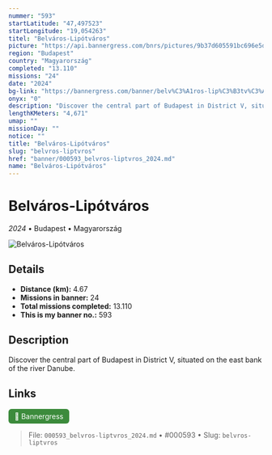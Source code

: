 ```yaml
---
nummer: "593"
startLatitude: "47,497523"
startLongitude: "19,054263"
titel: "Belváros-Lipótváros"
picture: "https://api.bannergress.com/bnrs/pictures/9b37d605591bc696e5dc8d4849919780"
region: "Budapest"
country: "Magyarország"
completed: "13.110"
missions: "24"
date: "2024"
bg-link: "https://bannergress.com/banner/belv%C3%A1ros-lip%C3%B3tv%C3%A1ros-57e4"
onyx: "0"
description: "Discover the central part of Budapest in District V, situated on the east bank of the river Danube."
lengthKMeters: "4,671"
umap: ""
missionDay: ""
notice: ""
title: "Belváros-Lipótváros"
slug: "belvros-liptvros"
href: "banner/000593_belvros-liptvros_2024.md"
name: "Belváros-Lipótváros"
---
```

# Belváros-Lipótváros

*2024* • Budapest • Magyarország

![Belváros-Lipótváros](https://api.bannergress.com/bnrs/pictures/9b37d605591bc696e5dc8d4849919780)



## Details
- **Distance (km):** 4.67
- **Missions in banner:** 24
- **Total missions completed:** 13.110
- **This is my banner no.:** 593



## Description
Discover the central part of Budapest in District V, situated on the east bank of the river Danube.



## Links
<a href="https://bannergress.com/banner/belv%C3%A1ros-lip%C3%B3tv%C3%A1ros-57e4" target="_blank" style="display:inline-block;margin-right:8px;padding:6px 12px;background:#3c8b3c;color:#fff;text-decoration:none;border-radius:6px;">🔗 Bannergress</a>



> File: `000593_belvros-liptvros_2024.md` • #000593 • Slug: `belvros-liptvros`
